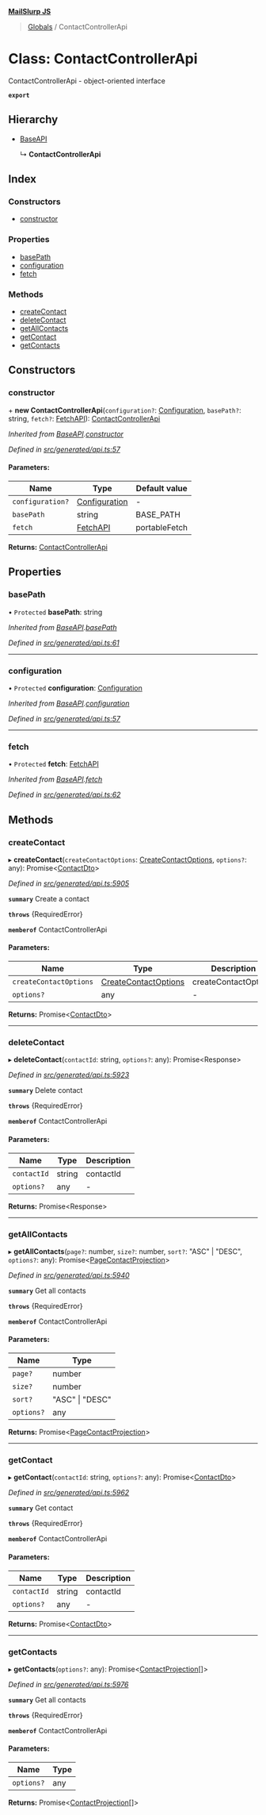 **[MailSlurp JS](../README.md)**

> [Globals](../README.md) / ContactControllerApi

# Class: ContactControllerApi

ContactControllerApi - object-oriented interface

**`export`** 

## Hierarchy

* [BaseAPI](baseapi.md)

  ↳ **ContactControllerApi**

## Index

### Constructors

* [constructor](contactcontrollerapi.md#constructor)

### Properties

* [basePath](contactcontrollerapi.md#basepath)
* [configuration](contactcontrollerapi.md#configuration)
* [fetch](contactcontrollerapi.md#fetch)

### Methods

* [createContact](contactcontrollerapi.md#createcontact)
* [deleteContact](contactcontrollerapi.md#deletecontact)
* [getAllContacts](contactcontrollerapi.md#getallcontacts)
* [getContact](contactcontrollerapi.md#getcontact)
* [getContacts](contactcontrollerapi.md#getcontacts)

## Constructors

### constructor

\+ **new ContactControllerApi**(`configuration?`: [Configuration](configuration.md), `basePath?`: string, `fetch?`: [FetchAPI](../interfaces/fetchapi.md)): [ContactControllerApi](contactcontrollerapi.md)

*Inherited from [BaseAPI](baseapi.md).[constructor](baseapi.md#constructor)*

*Defined in [src/generated/api.ts:57](https://github.com/mailslurp/mailslurp-client/blob/ff09436/src/generated/api.ts#L57)*

#### Parameters:

Name | Type | Default value |
------ | ------ | ------ |
`configuration?` | [Configuration](configuration.md) | - |
`basePath` | string | BASE\_PATH |
`fetch` | [FetchAPI](../interfaces/fetchapi.md) | portableFetch |

**Returns:** [ContactControllerApi](contactcontrollerapi.md)

## Properties

### basePath

• `Protected` **basePath**: string

*Inherited from [BaseAPI](baseapi.md).[basePath](baseapi.md#basepath)*

*Defined in [src/generated/api.ts:61](https://github.com/mailslurp/mailslurp-client/blob/ff09436/src/generated/api.ts#L61)*

___

### configuration

• `Protected` **configuration**: [Configuration](configuration.md)

*Inherited from [BaseAPI](baseapi.md).[configuration](baseapi.md#configuration)*

*Defined in [src/generated/api.ts:57](https://github.com/mailslurp/mailslurp-client/blob/ff09436/src/generated/api.ts#L57)*

___

### fetch

• `Protected` **fetch**: [FetchAPI](../interfaces/fetchapi.md)

*Inherited from [BaseAPI](baseapi.md).[fetch](baseapi.md#fetch)*

*Defined in [src/generated/api.ts:62](https://github.com/mailslurp/mailslurp-client/blob/ff09436/src/generated/api.ts#L62)*

## Methods

### createContact

▸ **createContact**(`createContactOptions`: [CreateContactOptions](../interfaces/createcontactoptions.md), `options?`: any): Promise\<[ContactDto](../interfaces/contactdto.md)>

*Defined in [src/generated/api.ts:5905](https://github.com/mailslurp/mailslurp-client/blob/ff09436/src/generated/api.ts#L5905)*

**`summary`** Create a contact

**`throws`** {RequiredError}

**`memberof`** ContactControllerApi

#### Parameters:

Name | Type | Description |
------ | ------ | ------ |
`createContactOptions` | [CreateContactOptions](../interfaces/createcontactoptions.md) | createContactOptions |
`options?` | any | - |

**Returns:** Promise\<[ContactDto](../interfaces/contactdto.md)>

___

### deleteContact

▸ **deleteContact**(`contactId`: string, `options?`: any): Promise\<Response>

*Defined in [src/generated/api.ts:5923](https://github.com/mailslurp/mailslurp-client/blob/ff09436/src/generated/api.ts#L5923)*

**`summary`** Delete contact

**`throws`** {RequiredError}

**`memberof`** ContactControllerApi

#### Parameters:

Name | Type | Description |
------ | ------ | ------ |
`contactId` | string | contactId |
`options?` | any | - |

**Returns:** Promise\<Response>

___

### getAllContacts

▸ **getAllContacts**(`page?`: number, `size?`: number, `sort?`: \"ASC\" \| \"DESC\", `options?`: any): Promise\<[PageContactProjection](../interfaces/pagecontactprojection.md)>

*Defined in [src/generated/api.ts:5940](https://github.com/mailslurp/mailslurp-client/blob/ff09436/src/generated/api.ts#L5940)*

**`summary`** Get all contacts

**`throws`** {RequiredError}

**`memberof`** ContactControllerApi

#### Parameters:

Name | Type |
------ | ------ |
`page?` | number |
`size?` | number |
`sort?` | \"ASC\" \| \"DESC\" |
`options?` | any |

**Returns:** Promise\<[PageContactProjection](../interfaces/pagecontactprojection.md)>

___

### getContact

▸ **getContact**(`contactId`: string, `options?`: any): Promise\<[ContactDto](../interfaces/contactdto.md)>

*Defined in [src/generated/api.ts:5962](https://github.com/mailslurp/mailslurp-client/blob/ff09436/src/generated/api.ts#L5962)*

**`summary`** Get contact

**`throws`** {RequiredError}

**`memberof`** ContactControllerApi

#### Parameters:

Name | Type | Description |
------ | ------ | ------ |
`contactId` | string | contactId |
`options?` | any | - |

**Returns:** Promise\<[ContactDto](../interfaces/contactdto.md)>

___

### getContacts

▸ **getContacts**(`options?`: any): Promise\<[ContactProjection](../interfaces/contactprojection.md)[]>

*Defined in [src/generated/api.ts:5976](https://github.com/mailslurp/mailslurp-client/blob/ff09436/src/generated/api.ts#L5976)*

**`summary`** Get all contacts

**`throws`** {RequiredError}

**`memberof`** ContactControllerApi

#### Parameters:

Name | Type |
------ | ------ |
`options?` | any |

**Returns:** Promise\<[ContactProjection](../interfaces/contactprojection.md)[]>
